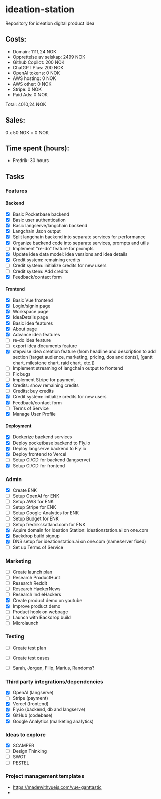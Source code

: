 # ideation-station
Repository for ideation digital product idea


## Costs:
- Domain: 1111,24 NOK
- Opprettelse av selskap: 2499 NOK
- Github Copilot: 200 NOK
- ChatGPT Plus: 200 NOK
- OpenAI tokens: 0 NOK
- AWS hosting: 0 NOK
- AWS other: 0 NOK
- Stripe: 0 NOK
- Paid Ads: 0 NOK

Total: 4010,24 NOK

## Sales:

0 x 50 NOK = 0 NOK

## Time spent (hours):
- Fredrik: 30 hours

## Tasks

### Features
#### Backend
- [x] Basic Pocketbase backend
- [x] Basic user authentication
- [x] Basic langserve/langchain backend
- [x] Langchain Json output
- [x] Split langchain backend into separate services for performance
- [x] Organize backend code into separate services, prompts and utils
- [ ] Implement "re-do" feature for prompts
- [x] Update idea data model: idea versions and idea details
- [x] Credit system: remaining credits
- [ ] Credit system: initialize credits for new users
- [ ] Credit system: Add credits
- [x] Feedback/contact form

#### Frontend
- [x] Basic Vue frontend
- [x] Login/signin page
- [x] Workspace page
- [x] IdeaDetails page
- [x] Basic idea features
- [x] About page
- [x] Advance idea features
- [ ] re-do idea feature
- [ ] export idea documents feature
- [x] stepwise idea creation feature (from headline and description to add section [target audience, marketing, pricing, dos and donts], [gantt chart, milestone chart, raid chart, etc.])
- [ ] Implement streaming of langchain output to frontend
- [ ] Fix bugs
- [ ] Implement Stripe for payment
- [x] Credits: show remaining credits
- [ ] Credits: buy credits
- [x] Credit system: initialize credits for new users
- [x] Feedback/contact form
- [ ] Terms of Service
- [x] Manage User Profile

#### Deployment
- [x] Dockerize backend services
- [x] Deploy pocketbase backend to Fly.io
- [x] Deploy langserve backend to Fly.io
- [x] Deploy frontend to Vercel
- [ ] Setup CI/CD for backend (langserve)
- [x] Setup CI/CD for frontend

### Admin
- [x] Create ENK
- [ ] Setup OpenAI for ENK
- [ ] Setup AWS for ENK
- [ ] Setup Stripe for ENK
- [ ] Setup Google Analytics for ENK
- [ ] Setup Budget for ENK
- [ ] Setup fredrikskatland.com for ENK
- [x] Aquire domain for Ideation Station: ideationstation.ai on one.com
- [x] Backdrop build signup
- [x] DNS setup for ideationstation.ai on one.com (nameserver fixed)
- [ ] Set up Terms of Service

### Marketing
- [ ] Create launch plan
- [ ] Research ProductHunt
- [ ] Research Reddit
- [ ] Research HackerNews
- [ ] Research IndieHackers
- [X] Create product demo on youtube
- [x] Improve product demo
- [ ] Product hook on webpage
- [ ] Launch with Backdrop build
- [ ] Microlaunch

### Testing
- [ ] Create test plan
- [ ] Create test cases
- [ ] Sarah, Jørgen, Filip, Marius, Randoms?


### Third party integrations/dependencies
- [x] OpenAI (langserve)
- [ ] Stripe (payment)
- [x] Vercel (frontend)
- [x] Fly.io (backend, db and langserve)
- [x] GitHub (codebase)
- [x] Google Analytics (marketing analytics)

### Ideas to explore
- [X] SCAMPER
- [ ] Design Thinking
- [ ] SWOT
- [ ] PESTEL

### Project management templates
- https://madewithvuejs.com/vue-ganttastic
- 
